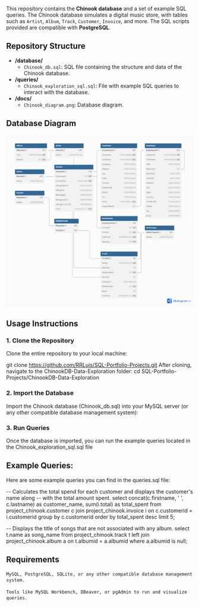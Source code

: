 This repository contains the **Chinook database** and a set of example SQL queries. The Chinook database simulates a digital music store, with tables such as `Artist`, `Album`, `Track`, `Customer`, `Invoice`, and more. The SQL scripts provided are compatible with **PostgreSQL**.

## Repository Structure

- **/database/**
  - `Chinook_db.sql`: SQL file containing the structure and data of the Chinook database.
- **/queries/**
  - `Chinook_exploration_sql.sql`: File with example SQL queries to interact with the database.
- **/docs/**
  - `Chinook_diagram.png`: Database diagram.

## Database Diagram

![Chinook Database Diagram](Chinook_diagram.png)

## Usage Instructions

### 1. Clone the Repository
Clone the entire repository to your local machine:

git clone https://github.com/RRLuis/SQL-Portfolio-Projects.git
After cloning, navigate to the ChinookDB-Data-Exploration folder:
cd SQL-Portfolio-Projects/ChinookDB-Data-Exploration

### 2. Import the Database

Import the Chinook database (Chinook_db.sql) into your MySQL server (or any other compatible database management system):

### 3. Run Queries

Once the database is imported, you can run the example queries located in the Chinook_exploration_sql.sql file


## Example Queries: 
Here are some example queries you can find in the queries.sql file:

-- Calculates the total spend for each customer and displays the customer's name along
-- with the total amount spent.
select  concat(c.firstname, ' ', c.lastname) as customer_name, sum(i.total) as total_spent
from project_chinook.customer c 
join project_chinook.invoice i on c.customerid = i.customerid 
group by c.customerid
order by total_spent desc
limit 5;

-- Displays the title of songs that are not associated with any album.
select t.name as song_name
from project_chinook.track t 
left join project_chinook.album a on t.albumid = a.albumid 
where a.albumid is null;


## Requirements

    MySQL, PostgreSQL, SQLite, or any other compatible database management system.

    Tools like MySQL Workbench, DBeaver, or pgAdmin to run and visualize queries.
